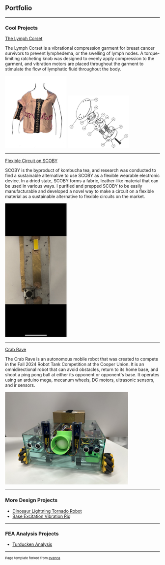 ## Portfolio

---

### Cool Projects 

[The Lymph Corset](https://inventionfactory.org/inventions/lymph-corset)

The Lymph Corset is a vibrational compression garment for breast cancer survivors to prevent lymphedema, or the swelling of lymph nodes. A torque-limiting ratcheting knob was designed to evenly apply compression to the garment, and vibration motors are placed throughout the garment to stimulate the flow of lymphatic fluid throughout the body. 

<img src="images/lymphcorset.jpg?raw=true" width="200"/> <img src="images/knob.png?raw=true" width="200"/>

---
[Flexible Circuit on SCOBY](/pdf/Kombucha.pdf)

SCOBY is the byproduct of kombucha tea, and research was conducted to find a sustainable alternative to use SCOBY as a flexible wearable electronic device. In a dried state, SCOBY forms a fabric, leather-like material that can be used in various ways. I purified and prepped SCOBY to be easily manufacturable and developed a novel way to make a circuit on a flexible material as a sustainable alternative to flexible circuits on the market. 

<img src="images/kombuchacircuit.jpg?raw=true" width="200"/>



---
[Crab Rave](/pdf/CrabRave.pdf)

The Crab Rave is an autonomous mobile robot that was created to compete in the Fall 2024 Robot Tank Competition at the Cooper Union. It is an omnidirectional robot that can avoid obstacles, return to its home base, and shoot a ping pong ball at either its opponent or opponent's base. It operates using an arduino mega, mecanum wheels, DC motors, ultrasonic sensors, and ir sensors. 

<img src="images/crabrave.jpg?raw=true" width="400"/>

---

<!-- 
[The Lymph Corset](/sample_page)
[Flexible Circuit on SCOBY](/pdf/sample_presentation.pdf)
[Crab Rave](http://example.com/)
-->


### More Design Projects

- [Dinosaur Lightning Tornado Robot](/pdf/Mechatronics.pdf)
- [Base Excitation Vibration Rig](/pdf/Vibrations.pdf)

  
<!--
- [Cooper Cities](/sample_page)
-->


---

### FEA Analysis Projects

<!-- 
- [Wind Turbine Analysis](/pdf/sample_presentation.pdf)
-->


- [Turducken Analysis](/pdf/Turducken.pdf)



---
<p style="font-size:11px">Page template forked from <a href="https://github.com/evanca/quick-portfolio">evanca</a></p>
<!-- Remove above link if you don't want to attibute -->
